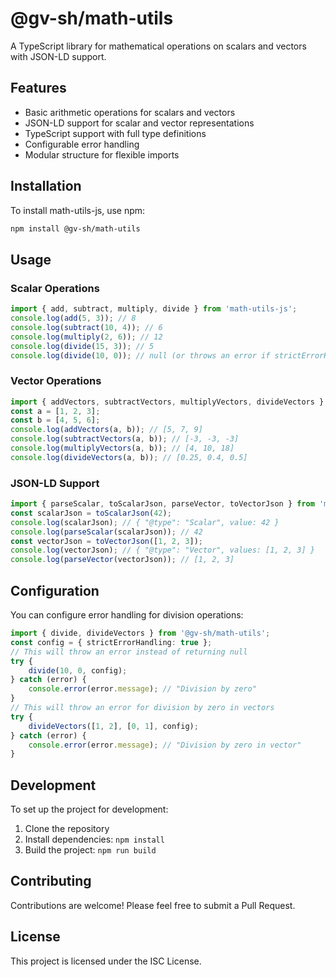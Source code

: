 # @gv-sh/math-utils

A TypeScript library for mathematical operations on scalars and vectors with JSON-LD support.

## Features

- Basic arithmetic operations for scalars and vectors
- JSON-LD support for scalar and vector representations
- TypeScript support with full type definitions
- Configurable error handling
- Modular structure for flexible imports

## Installation

To install math-utils-js, use npm:

```bash
npm install @gv-sh/math-utils
```

## Usage

### Scalar Operations

```typescript
import { add, subtract, multiply, divide } from 'math-utils-js';
console.log(add(5, 3)); // 8
console.log(subtract(10, 4)); // 6
console.log(multiply(2, 6)); // 12
console.log(divide(15, 3)); // 5
console.log(divide(10, 0)); // null (or throws an error if strictErrorHandling is enabled)
```

### Vector Operations

```typescript
import { addVectors, subtractVectors, multiplyVectors, divideVectors } from 'math-utils-js';
const a = [1, 2, 3];
const b = [4, 5, 6];
console.log(addVectors(a, b)); // [5, 7, 9]
console.log(subtractVectors(a, b)); // [-3, -3, -3]
console.log(multiplyVectors(a, b)); // [4, 10, 18]
console.log(divideVectors(a, b)); // [0.25, 0.4, 0.5]
```

### JSON-LD Support

```typescript
import { parseScalar, toScalarJson, parseVector, toVectorJson } from 'math-utils-js';
const scalarJson = toScalarJson(42);
console.log(scalarJson); // { "@type": "Scalar", value: 42 }
console.log(parseScalar(scalarJson)); // 42
const vectorJson = toVectorJson([1, 2, 3]);
console.log(vectorJson); // { "@type": "Vector", values: [1, 2, 3] }
console.log(parseVector(vectorJson)); // [1, 2, 3]
```

## Configuration

You can configure error handling for division operations:

```typescript
import { divide, divideVectors } from '@gv-sh/math-utils';
const config = { strictErrorHandling: true };
// This will throw an error instead of returning null
try {
    divide(10, 0, config);
} catch (error) {
    console.error(error.message); // "Division by zero"
}
// This will throw an error for division by zero in vectors
try {
    divideVectors([1, 2], [0, 1], config);
} catch (error) {
    console.error(error.message); // "Division by zero in vector"
}
```

## Development

To set up the project for development:

1. Clone the repository
2. Install dependencies: `npm install`
3. Build the project: `npm run build`

## Contributing

Contributions are welcome! Please feel free to submit a Pull Request.

## License

This project is licensed under the ISC License.